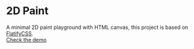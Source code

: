 # 2D Paint
A minimal 2D paint playground with HTML canvas, this project is based on [FlatifyCSS](https://github.com/amir2mi/flatifycss).    
[Check the demo](https://codepen.io/amirmp3/pen/zYEvvOy)
